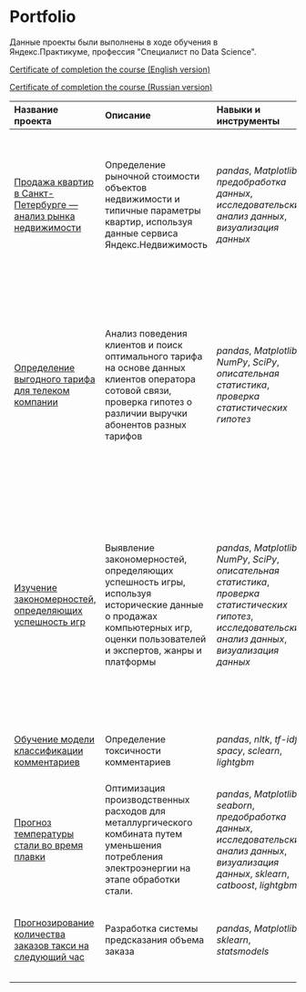# Portfolio


Данные проекты были выполнены в ходе обучения в Яндекс.Практикуме, профессия "Специалист по Data Science". 

[Certificate of completion the course (English version)](https://github.com/daniilgorev/yandex_practicum/blob/main/yandex_ds_certificate_en.pdf)

[Certificate of completion the course (Russian version)](https://github.com/daniilgorev/yandex_practicum/blob/main/yandex_ds_certificate_ru.pdf)


| Название проекта | Описание | Навыки и инструменты | Выполненные задачи |
| :---------------------- | :---------------------- | :---------------------- |:---------------------- |
|[Продажа квартир в Санкт-Петербурге — анализ рынка недвижимости](https://github.com/daniilgorev/yandex_practicum/tree/main/yandex_practicum/analysis_real_estate) | Определение рыночной стоимости объектов недвижимости и типичные параметры квартир, используя данные сервиса Яндекс.Недвижимость| *pandas*, *Matplotlib*, *предобработка данных*, *исследовательский анализ данных*, *визуализация данных*| На основе данных определена рыночная стоимость объектов недвижимости разного типа, типичные параметры квартир, в зависимости от удаленности от центра |
|[Определение выгодного тарифа для телеком компании](https://github.com/daniilgorev/yandex_practicum/tree/main/yandex_practicum/tariff_selection) |Анализ поведения клиентов и поиск оптимального тарифа на основе данных клиентов оператора сотовой связи, проверка гипотез о различии выручки абонентов разных тарифов| *pandas*, *Matplotlib*, *NumPy*, *SciPy*, *описательная статистика*, *проверка статистических гипотез*|Проанализировано поведение клиентов при использовании услуг оператора и рекомендованы оптимальные наборы услуг для пользователей; проверены гипотезы о различии выручки абонентов разных тарифов и различии выручки абонентов из Москвы и других регионов.|
|[Изучение закономерностей, определяющих успешность игр](https://github.com/daniilgorev/yandex_practicum/tree/main/yandex_practicum/computer_games) | Выявление закономерностей, определяющих успешность игры, используя исторические данные о продажах компьютерных игр, оценки пользователей и экспертов, жанры и платформы | *pandas*, *Matplotlib*, *NumPy*, *SciPy*, *описательная статистика*, *проверка статистических гипотез*, *исследовательский анализ данных*, *визуализация данных*|Выявлены параметры, определяющие успешность игры в разных регионах мира; составлены портреты пользователей каждого региона; проверены гипотезы о равенстве пользовательских рейтингов платформ Xbox One и PC и равенстве пользовательских рейтингов жанров Action и Sports|
|[Обучение модели классификации комментариев](https://github.com/daniilgorev/yandex_practicum/tree/main/yandex_practicum/classification_comments) | Определение токсичности комментариев | *pandas*, *nltk*, *tf-idf*, *spacy*, *sclearn*, *lightgbm*| Обучение модели классификации комментариев на позитивные и негативные| 
|[Прогноз температуры стали во время плавки](https://github.com/daniilgorev/yandex_practicum/tree/main/yandex_practicum/steel_temperature) | Оптимизация производственных расходов для металлургического комбината путем уменьшения потребления электроэнергии на этапе обработки стали. | *pandas*, *Matplotlib*, *seaborn*, *предобработка данных*, *исследовательский анализ данных*, *визуализация данных*, *sklearn*, *catboost*, *lightgbm*| Построение модели, которая предскажет температуру стали|
|[Прогнозирование количества заказов такси на следующий час](https://github.com/daniilgorev/yandex_practicum/tree/main/yandex_practicum/prediction_orders_taxi) | Разработка системы предсказания объема заказа | *pandas*, *Matplotlib*, *sklearn*, *statsmodels*| Выполнение ресемплирования, анализ данных, построение моделей и тестирование лучшей|
